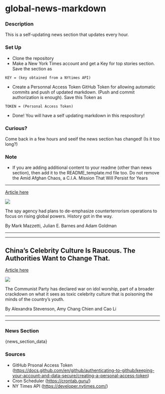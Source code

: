 # global-news-markdown

### Description 
This is a self-updating news section that updates every hour.

### Set Up 
* Clone the repository
* Make a New York Times account and get a Key for top stories section. Save the section as 
 ```
 KEY = (key obtained from a NYtimes API)
 ```
*  Create a Personnal Access Token GitHub Token for allowing automatic commits and push of updated markdown. (Push and commit authorization is enough). Save this Token as 
```
TOKEN = (Personal Access Token)
```
* Done! You will have a self updating markdown in this respository!

### Curious?
Come back in a few hours and seeif the news section has changed! (Is it too long?)

### Note
* If you are adding additional content to your readme (other than news section), then add it to the README_template.md file too. Do not remove the Amid Afghan Chaos, a C.I.A. Mission That Will Persist for Years
---------------------------------------------------------------

[Article here](https://www.nytimes.com/2021/08/27/us/politics/cia-afghanistan.html)

[![](https://static01.nyt.com/images/2021/08/28/us/politics/28dc-intel-print/merlin_193558944_e2bd9eac-de98-4f43-8f14-8280b120ac69-superJumbo.jpg)](https://www.nytimes.com/2021/08/27/us/politics/cia-afghanistan.html)

The spy agency had plans to de-emphasize counterterrorism operations to focus on rising global powers. History got in the way.

By Mark Mazzetti, Julian E. Barnes and Adam Goldman

* * *

* * *

China’s Celebrity Culture Is Raucous. The Authorities Want to Change That.
--------------------------------------------------------------------------

[Article here](https://www.nytimes.com/2021/08/27/business/media/china-celebrity-culture.html)

[![](https://static01.nyt.com/images/2021/08/28/world/27china-celebrities-print/27china-celebrities02-superJumbo.jpg)](https://www.nytimes.com/2021/08/27/business/media/china-celebrity-culture.html)

The Communist Party has declared war on idol worship, part of a broader crackdown on what it sees as toxic celebrity culture that is poisoning the minds of the country’s youth.

By Alexandra Stevenson, Amy Chang Chien and Cao Li

* * *

* * *

### News Section 
{news_section_data}


### Sources 
* GitHub Prsonal Access Token (https://docs.github.com/en/github/authenticating-to-github/keeping-your-account-and-data-secure/creating-a-personal-access-token)
* Cron Scheduler (https://crontab.guru/)
* NY Times API (https://developer.nytimes.com/)
